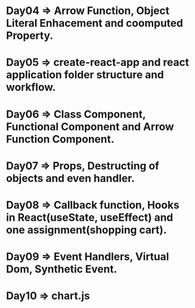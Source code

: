# Day04 => Arrow Function, Object Literal Enhacement and coomputed Property.
# Day05 => create-react-app and react application folder structure and workflow.
# Day06 => Class Component, Functional Component and Arrow Function Component.
# Day07 => Props, Destructing of objects and even handler.
# Day08 => Callback function, Hooks in React(useState, useEffect) and one assignment(shopping cart).
# Day09 => Event Handlers, Virtual Dom, Synthetic Event.
# Day10 => chart.js
